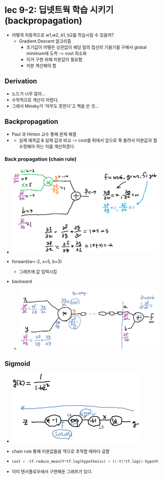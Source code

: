 # lec 9-2: 딥넷트웍 학습 시키기(backpropagation)

- 어떻게 자동적으로 w1,w2, b1, b2를 학습시킬 수 있을까?
  - Gradient Descent 알고리즘
    - 초기값이 어떻든 상관없이 해당 점의 접선의 기울기를 구해서 global minimum에 도착 -> cost 최소화
    - 이거 구현 위해 미분값이 필요함
    - 미분 계산해야 함

## Derivation

- 노드가 너무 많아...
- 수학적으로 계산이 어렵다.
- 그래서 Minsky가 '아무도 못한다'고 책을 쓴 것...

## Backpropagation

- Paul 과 Hinton 교수 통해 문제 해결
- - 실제 예측값 & 실제 값과 비교 -> cost를 뒤에서 앞으로 쭉 돌려서 미분값과 뭘 수정해야 하는 지를 계산하겠다.

### Back propagation (chain rule)

- <img src="pic/bp_2.png" style="zoom:67%;" />

- forward(w=-2, x=5, b=3)
  - 그래프에 값 입력시킴
- backward
  - ![](pic/bp_3.png)

## Sigmoid

- <img src="pic/bp_4.png" style="zoom:67%;" />

- chain rule 통해 미분값들을 역으로 추적할 때마다 곱함

- ```python
  cost = -tf.reduce_mean(Y*tf.log(hypothesis) + (1-Y)*tf.log(1-hypothesis))
  ```

- 이미 텐서플로우에서 구현해둔 그래프가  있다.